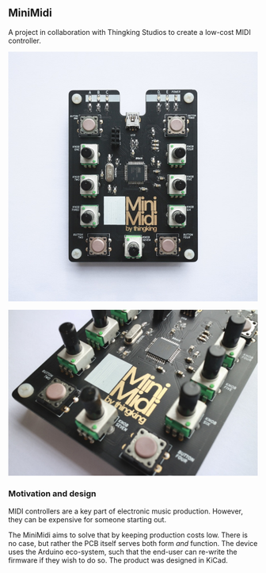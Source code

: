## MiniMidi

A project in collaboration with Thingking Studios to create a low-cost MIDI controller.

![Image](https://github.com/nicshackle/MiniMidi/blob/gh-pages/47642625-911D-4FF9-B847-9F1B4C9C7575_1_105_c.jpeg?raw=true)

![Image](https://github.com/nicshackle/MiniMidi/blob/gh-pages/E69FFF06-F193-4F80-ADF8-E90C24CE0EF7_1_105_c.jpeg?raw=true)

### Motivation and design

MIDI controllers are a key part of electronic music production. However, they can be expensive for someone starting out. 

The MiniMidi aims to solve that by keeping production costs low. There is no case, but rather the PCB itself serves both form _and_ function. The device uses the Arduino eco-system, such that the end-user can re-write the firmware if they wish to do so. The product was designed in KiCad. 
